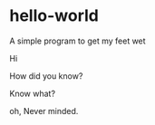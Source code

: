 # hello-world
A simple program to get my feet wet

Hi

How did you know?

Know what?

oh, Never minded.
